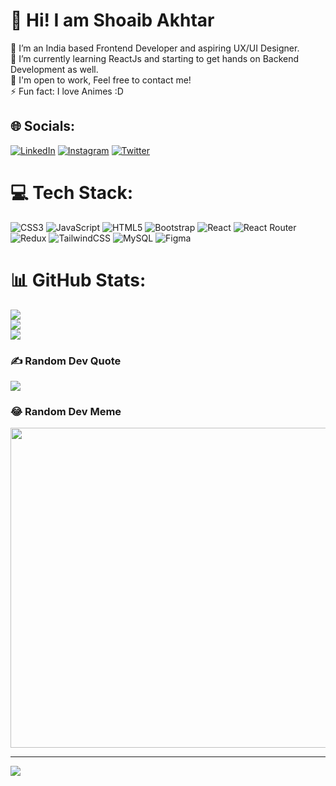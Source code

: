 # 💫 Hi! I am Shoaib Akhtar
🔭 I’m an India based Frontend Developer and aspiring UX/UI Designer.<br>🌱 I’m currently learning ReactJs and starting to get hands on Backend Development as well.<br>💬 I'm open to work, Feel free to contact me!<br>⚡ Fun fact: I love Animes :D


## 🌐 Socials:
[![LinkedIn](https://img.shields.io/badge/LinkedIn-0077B5?style=for-the-badge&logo=linkedin&logoColor=white)](https://www.linkedin.com/in/shoa1b-dev/) [![Instagram](https://img.shields.io/badge/Instagram-%23E4405F.svg?logo=Instagram&logoColor=white)](https://instagram.com/ig_shoa1b) [![Twitter](https://img.shields.io/badge/Twitter-%231DA1F2.svg?logo=Twitter&logoColor=white)](https://twitter.com/ishoa1b)

# 💻 Tech Stack:
![CSS3](https://img.shields.io/badge/css3-%231572B6.svg?style=for-the-badge&logo=css3&logoColor=white) ![JavaScript](https://img.shields.io/badge/javascript-%23323330.svg?style=for-the-badge&logo=javascript&logoColor=%23F7DF1E) ![HTML5](https://img.shields.io/badge/html5-%23E34F26.svg?style=for-the-badge&logo=html5&logoColor=white) ![Bootstrap](https://img.shields.io/badge/bootstrap-%23563D7C.svg?style=for-the-badge&logo=bootstrap&logoColor=white) ![React](https://img.shields.io/badge/react-%2320232a.svg?style=for-the-badge&logo=react&logoColor=%2361DAFB) ![React Router](https://img.shields.io/badge/React_Router-CA4245?style=for-the-badge&logo=react-router&logoColor=white) ![Redux](https://img.shields.io/badge/redux-%23593d88.svg?style=for-the-badge&logo=redux&logoColor=white) ![TailwindCSS](https://img.shields.io/badge/tailwindcss-%2338B2AC.svg?style=for-the-badge&logo=tailwind-css&logoColor=white) ![MySQL](https://img.shields.io/badge/mysql-%2300f.svg?style=for-the-badge&logo=mysql&logoColor=white) 	![Figma](https://img.shields.io/badge/figma-%23F24E1E.svg?style=for-the-badge&logo=figma&logoColor=white)
# 📊 GitHub Stats:
![](https://github-readme-stats.vercel.app/api?username=shoa1bdev&theme=dark&hide_border=false&include_all_commits=false&count_private=false)<br/>
![](https://github-readme-streak-stats.herokuapp.com/?user=shoa1bdev&theme=dark&hide_border=false)<br/>
![](https://github-readme-stats.vercel.app/api/top-langs/?username=shoa1bdev&theme=dark&hide_border=false&include_all_commits=false&count_private=false&layout=compact)

### ✍️ Random Dev Quote
![](https://quotes-github-readme.vercel.app/api?type=horizontal&theme=radical)

### 😂 Random Dev Meme
<img src="https://random-memer.herokuapp.com/" width="512px"/>

---
[![](https://visitcount.itsvg.in/api?id=shoa1bdev&icon=0&color=10)](https://visitcount.itsvg.in)
